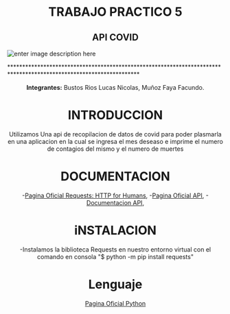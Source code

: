 # <center>TRABAJO PRACTICO 5




## <center>API COVID
![enter image description here](https://covid19api.com/assets/images/image06.png?v=45501084)

  *******************************************************************************************************************<center>**Integrantes:** Bustos Rios Lucas Nicolas, Muñoz Faya Facundo.


# <center>INTRODUCCION

Utilizamos Una api de recopilacion de datos de covid para poder plasmarla en una aplicacion en la cual
 se ingresa el mes deseaso e imprime el numero de contagios del mismo y el numero de muertes


# <center>DOCUMENTACION

 -[Pagina Oficial Requests: HTTP for Humans](https://docs.python-requests.org/en/latest/),
 -[Pagina Oficial API](https://covid19api.com/),
 -[Documentacion API](https://documenter.getpostman.com/view/10808728/SzS8rjbc),

 # <center>iNSTALACION
 
 -Instalamos la biblioteca Requests en nuestro entorno virtual con el comando en consola 
 "$ python -m pip install requests"
 
 # <center>Lenguaje
  [Pagina Oficial Python](https://www.python.org/downloads/)
